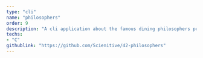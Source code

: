 ```yaml
---
type: "cli"
name: "philosophers"
order: 9
description: "A cli application about the famous dining philosophers problem using Multi-Threaded Programming in C."
techs:
- "C"
githublink: "https://github.com/Scienitive/42-philosophers"
---
```

